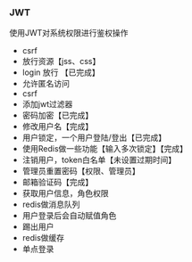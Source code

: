 ### JWT
使用JWT对系统权限进行鉴权操作
- csrf
- 放行资源【jss、css】
- login 放行 【已完成】
- 允许匿名访问
- csrf
- 添加jwt过滤器
- 密码加密【已完成】
- 修改用户名【完成】
- 用户锁定，一个用户登陆/登出【已完成】
- 使用Redis做一些功能【输入多次锁定】【完成】
- 注销用户，token白名单【未设置过期时间】
- 管理员重置密码【权限、管理员】
- 邮箱验证码【完成】
- 获取用户信息，角色权限
- redis做消息队列
- 用户登录后会自动赋值角色
- 踢出用户
- redis做缓存
- 单点登录


